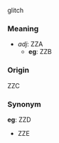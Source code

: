 glitch
### Meaning
+ _adj_: ZZA
    + __eg__: ZZB

### Origin

ZZC

### Synonym

__eg__: ZZD

+ ZZE


